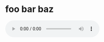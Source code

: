 <!doctype html>

<html lang="en">
<head>
  <meta charset="utf-8">

  <title>The HTML5 Herald</title>
  <meta name="description" content="The HTML5 Herald">
  <meta name="author" content="SitePoint">

  <link rel="stylesheet" href="css/styles.css?v=1.0">

</head>

<body>
  <h1> foo bar baz </h1>
  <audio controls>
  <source src="Sit.mp3" type="audio/mpeg">
</audio>
<!--  <script src="js/scripts.js"></script> -->
</body>
</html>
